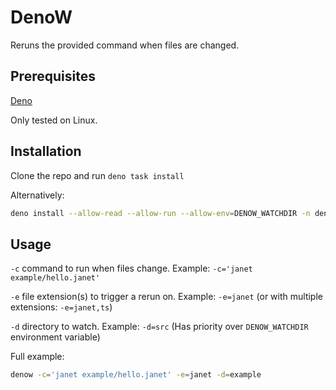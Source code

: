 # DenoW

Reruns the provided command when files are changed.

## Prerequisites

[Deno](https://deno.land/)

Only tested on Linux.

## Installation

Clone the repo and run `deno task install`

Alternatively:

```sh
deno install --allow-read --allow-run --allow-env=DENOW_WATCHDIR -n denow https://raw.githubusercontent.com/tsorak/denow/master/main.ts
```

## Usage

`-c` command to run when files change. Example: `-c='janet example/hello.janet'`

`-e` file extension(s) to trigger a rerun on. Example: `-e=janet` (or with multiple extensions: `-e=janet,ts`)

`-d` directory to watch. Example: `-d=src` (Has priority over `DENOW_WATCHDIR` environment variable)

Full example:

```sh
denow -c='janet example/hello.janet' -e=janet -d=example
```
